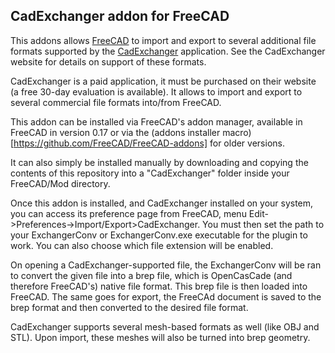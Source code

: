 ## CadExchanger addon for FreeCAD

This addons allows [FreeCAD](http//www.freecadweb.org) to import and export to several additional file formats supported by the [CadExchanger](http://cadexchanger.com/) application. See the CadExchanger website for details on support of these formats.

CadExchanger is a paid application, it must be purchased on their website (a free 30-day evaluation is available). It allows to import and export to several commercial file formats into/from FreeCAD.

This addon can be installed via FreeCAD's addon manager, available in FreeCAD in version 0.17 or via the (addons installer macro)[https://github.com/FreeCAD/FreeCAD-addons] for older versions.

It can also simply be installed manually by downloading and copying the contents of this repository into a "CadExchanger" folder inside your FreeCAD/Mod directory.

Once this addon is installed, and CadExchanger installed on your system, you can access its preference page from FreeCAD, menu Edit->Preferences->Import/Export>CadExchanger. You must then set the path to your ExchangerConv or ExchangerConv.exe executable for the plugin to work. You can also choose which file extension will be enabled.

On opening a CadExchanger-supported file, the ExchangerConv will be ran to convert the given file into a brep file, which is OpenCasCade (and therefore FreeCAD's) native file format. This brep file is then loaded into FreeCAD. The same goes for export, the FreeCAd document is saved to the brep format and then converted to the desired file format.

CadExchanger supports several mesh-based formats as well (like OBJ and STL). Upon import, these meshes will also be turned into brep geometry.
